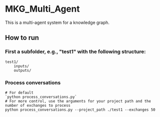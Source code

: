 # MKG_Multi_Agent

This is a multi-agent system for a knowledge graph.



## How to run

### First a subfolder, e.g., "test1" with the following structure:

```
test1/
    inputs/
    outputs/
```

### Process conversations

```
# For default
`python process_conversations.py`
# For more control, use the arguments for your project path and the number of exchanges to process
python process_conversations.py --project_path ./test1 --exchanges 50
```


